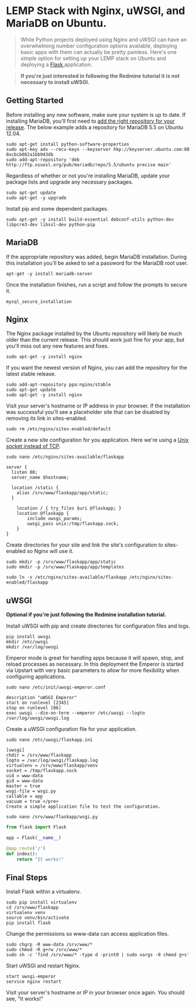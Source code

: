 # LEMP Stack with Nginx, uWSGI, and MariaDB on Ubuntu.

>While Python projects deployed using Nginx and uWSGI can have an overwhelming number configuration options available, deploying basic apps with them can actually be pretty painless. Here's one simple option for setting up your LEMP stack on Ubuntu and deploying a [Flask ](http://flask.pocoo.org/)application.

>**If you're just interested in following the Redmine tutorial it is not necessary to install uWSGI.**

## Getting Started

Before installing any new software, make sure your system is up to date. If installing MariaDB, you'll first need to [add the right repository for your release](https://downloads.mariadb.org/mariadb/repositories). The below example adds a repository for MariaDB 5.5 on Ubuntu 12.04.

```shell
sudo apt-get install python-software-properties
sudo apt-key adv --recv-keys --keyserver hkp://keyserver.ubuntu.com:80 0xcbcb082a1bb943db
sudo add-apt-repository 'deb http://ftp.osuosl.org/pub/mariadb/repo/5.5/ubuntu precise main'
```

Regardless of whether or not you're installing MariaDB, update your package lists and upgrade any necessary packages.

```shell
sudo apt-get update
sudo apt-get -y upgrade
```

Install pip and some dependent packages.

```shell
sudo apt-get -y install build-essential debconf-utils python-dev libpcre3-dev libssl-dev python-pip
```

## MariaDB

If the appropriate repository was added, begin MariaDB installation. During this installation you'll be asked to set a password for the MariaDB root user.

```shell
apt-get -y install mariadb-server
```

Once the installation finishes, run a script and follow the prompts to secure it.

```shell
mysql_secure_installation
```
## Nginx

The Nginx package installed by the Ubuntu repository will likely be much older than the current release. This should work just fine for your app, but you'll miss out any new features and fixes.

```shell
sudo apt-get -y install nginx
```

If you want the newest version of Nginx, you can add the repository for the latest stable release.

```shell
sudo add-apt-repository ppa:nginx/stable
sudo apt-get update
sudo apt-get -y install nginx
```

Visit your server's hostname or IP address in your browser. If the installation was successful you'll see a placeholder site that can be disabled by removing its link in sites-enabled.

```shell
sudo rm /etc/nginx/sites-enabled/default
```

Create a new site configuration for you application. Here we're using a [Unix socket instead of TCP](http://nginx.org/en/docs/http/ngx_http_upstream_module.html).

```shell
sudo nano /etc/nginx/sites-available/flaskapp
```

```shell
server {
  listen 80;
  server_name $hostname;

  location /static {
    alias /srv/www/flaskapp/app/static;
  }

    location / { try_files $uri @flaskapp; }
    location @flaskapp {
        include uwsgi_params;
        uwsgi_pass unix:/tmp/flaskapp.sock;
    }
}
```

Create directories for your site and link the site's configuration to sites-enabled so Nginx will use it.

```shell
sudo mkdir -p /srv/www/flaskapp/app/static
sudo mkdir -p /srv/www/flaskapp/app/templates
```

```shell
sudo ln -s /etc/nginx/sites-available/flaskapp /etc/nginx/sites-enabled/flaskapp
```

## uWSGI

**Optional if you're just following the Redmine installation tutorial.**

Install uWSGI with pip and create directories for configuration files and logs.

```shell
pip install uwsgi
mkdir /etc/uwsgi
mkdir /var/log/uwsgi
```

Emperor mode is great for handling apps because it will spawn, stop, and reload processes as necessary. In this deployment the Emperor is started via Upstart with very basic parameters to allow for more flexibility when configuring applications.

```shell
sudo nano /etc/init/uwsgi-emperor.conf
```

```shell
description "uWSGI Emperor"
start on runlevel [2345]
stop on runlevel [06]
exec uwsgi --die-on-term --emperor /etc/uwsgi --logto /var/log/uwsgi/uwsgi.log
```

Create a uWSGI configuration file for your application.

```shell
sudo nano /etc/uwsgi/flaskapp.ini
```

```shell
[uwsgi]
chdir = /srv/www/flaskapp
logto = /var/log/uwsgi/flaskapp.log
virtualenv = /srv/www/flaskapp/venv
socket = /tmp/flaskapp.sock
uid = www-data
gid = www-data
master = true
wsgi-file = wsgi.py
callable = app
vacuum = true`</pre>
Create a simple application file to test the configuration.
```

```shell
sudo nano /srv/www/flaskapp/wsgi.py
```

```python
from flask import Flask

app = Flask(__name__)

@app.route('/')
def index():
    return "It works!"
```

## Final Steps

Install Flask within a virtualenv.

```shell
sudo pip install virtualenv
cd /srv/www/flaskapp
virtualenv venv
source venv/bin/activate
pip install flask
```

Change the permissions so www-data can access application files.

```shell
sudo chgrp -R www-data /srv/www/*
sudo chmod -R g+rw /srv/www/*
sudo sh -c 'find /srv/www/* -type d -print0 | sudo xargs -0 chmod g+s'
```

Start uWSGI and restart Nginx.

```shell
start uwsgi-emperor
service nginx restart
```

Visit your server's hostname or IP in your browser once again. You should see, "It works!"

